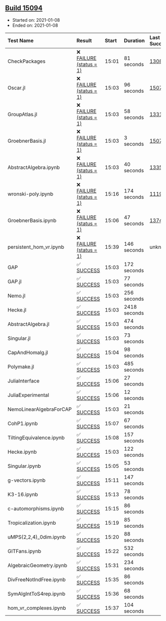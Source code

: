## [Build 15094](https://oscarci.mathematik.uni-kl.de/job/oscar/15094/)

* Started on: 2021-01-08
* Ended on: 2021-01-08

| Test Name    | Result | Start | Duration | Last Success | First Failure |
|:-------------|:-------|:------|:---------|:-------------|:--------------|
| CheckPackages | ❌ [FAILURE (status = 1)](https://oscarci.mathematik.uni-kl.de/job/oscar/15094/artifact/logs/build-15094/CheckPackages.log) | 15:01 | 81 seconds | [13085](https://oscarci.mathematik.uni-kl.de/job/oscar/13085/) | [13086](https://oscarci.mathematik.uni-kl.de/job/oscar/13086/) |
| Oscar.jl | ❌ [FAILURE (status = 1)](https://oscarci.mathematik.uni-kl.de/job/oscar/15094/artifact/logs/build-15094/Oscar.jl.log) | 15:03 | 96 seconds | [15079](https://oscarci.mathematik.uni-kl.de/job/oscar/15079/) | [15080](https://oscarci.mathematik.uni-kl.de/job/oscar/15080/) |
| GroupAtlas.jl | ❌ [FAILURE (status = 1)](https://oscarci.mathematik.uni-kl.de/job/oscar/15094/artifact/logs/build-15094/GroupAtlas.jl.log) | 15:03 | 58 seconds | [13311](https://oscarci.mathematik.uni-kl.de/job/oscar/13311/) | [13312](https://oscarci.mathematik.uni-kl.de/job/oscar/13312/) |
| GroebnerBasis.jl | ❌ [FAILURE (status = 1)](https://oscarci.mathematik.uni-kl.de/job/oscar/15094/artifact/logs/build-15094/GroebnerBasis.jl.log) | 15:03 | 3 seconds | [15079](https://oscarci.mathematik.uni-kl.de/job/oscar/15079/) | [15080](https://oscarci.mathematik.uni-kl.de/job/oscar/15080/) |
| AbstractAlgebra.ipynb | ❌ [FAILURE (status = 1)](https://oscarci.mathematik.uni-kl.de/job/oscar/15094/artifact/logs/build-15094/AbstractAlgebra.ipynb.log) | 15:03 | 40 seconds | [13355](https://oscarci.mathematik.uni-kl.de/job/oscar/13355/) | [13356](https://oscarci.mathematik.uni-kl.de/job/oscar/13356/) |
| wronski-poly.ipynb | ❌ [FAILURE (status = 1)](https://oscarci.mathematik.uni-kl.de/job/oscar/15094/artifact/logs/build-15094/wronski-poly.ipynb.log) | 15:16 | 174 seconds | [11192](https://oscarci.mathematik.uni-kl.de/job/oscar/11192/) | [11193](https://oscarci.mathematik.uni-kl.de/job/oscar/11193/) |
| GroebnerBasis.ipynb | ❌ [FAILURE (status = 1)](https://oscarci.mathematik.uni-kl.de/job/oscar/15094/artifact/logs/build-15094/GroebnerBasis.ipynb.log) | 15:06 | 47 seconds | [13748](https://oscarci.mathematik.uni-kl.de/job/oscar/13748/) | [13749](https://oscarci.mathematik.uni-kl.de/job/oscar/13749/) |
| persistent_hom_vr.ipynb | ❌ [FAILURE (status = 1)](https://oscarci.mathematik.uni-kl.de/job/oscar/15094/artifact/logs/build-15094/persistent_hom_vr.ipynb.log) | 15:39 | 146 seconds | unknown | unknown |
| GAP | ✅ [SUCCESS](https://oscarci.mathematik.uni-kl.de/job/oscar/15094/artifact/logs/build-15094/GAP.log) | 15:03 | 172 seconds |  |  |
| GAP.jl | ✅ [SUCCESS](https://oscarci.mathematik.uni-kl.de/job/oscar/15094/artifact/logs/build-15094/GAP.jl.log) | 15:03 | 77 seconds |  |  |
| Nemo.jl | ✅ [SUCCESS](https://oscarci.mathematik.uni-kl.de/job/oscar/15094/artifact/logs/build-15094/Nemo.jl.log) | 15:03 | 256 seconds |  |  |
| Hecke.jl | ✅ [SUCCESS](https://oscarci.mathematik.uni-kl.de/job/oscar/15094/artifact/logs/build-15094/Hecke.jl.log) | 15:03 | 2418 seconds |  |  |
| AbstractAlgebra.jl | ✅ [SUCCESS](https://oscarci.mathematik.uni-kl.de/job/oscar/15094/artifact/logs/build-15094/AbstractAlgebra.jl.log) | 15:03 | 474 seconds |  |  |
| Singular.jl | ✅ [SUCCESS](https://oscarci.mathematik.uni-kl.de/job/oscar/15094/artifact/logs/build-15094/Singular.jl.log) | 15:03 | 73 seconds |  |  |
| CapAndHomalg.jl | ✅ [SUCCESS](https://oscarci.mathematik.uni-kl.de/job/oscar/15094/artifact/logs/build-15094/CapAndHomalg.jl.log) | 15:04 | 98 seconds |  |  |
| Polymake.jl | ✅ [SUCCESS](https://oscarci.mathematik.uni-kl.de/job/oscar/15094/artifact/logs/build-15094/Polymake.jl.log) | 15:03 | 485 seconds |  |  |
| JuliaInterface | ✅ [SUCCESS](https://oscarci.mathematik.uni-kl.de/job/oscar/15094/artifact/logs/build-15094/JuliaInterface.log) | 15:06 | 27 seconds |  |  |
| JuliaExperimental | ✅ [SUCCESS](https://oscarci.mathematik.uni-kl.de/job/oscar/15094/artifact/logs/build-15094/JuliaExperimental.log) | 15:06 | 12 seconds |  |  |
| NemoLinearAlgebraForCAP | ✅ [SUCCESS](https://oscarci.mathematik.uni-kl.de/job/oscar/15094/artifact/logs/build-15094/NemoLinearAlgebraForCAP.log) | 15:03 | 21 seconds |  |  |
| CohP1.ipynb | ✅ [SUCCESS](https://oscarci.mathematik.uni-kl.de/job/oscar/15094/artifact/logs/build-15094/CohP1.ipynb.log) | 15:07 | 67 seconds |  |  |
| TiltingEquivalence.ipynb | ✅ [SUCCESS](https://oscarci.mathematik.uni-kl.de/job/oscar/15094/artifact/logs/build-15094/TiltingEquivalence.ipynb.log) | 15:08 | 157 seconds |  |  |
| Hecke.ipynb | ✅ [SUCCESS](https://oscarci.mathematik.uni-kl.de/job/oscar/15094/artifact/logs/build-15094/Hecke.ipynb.log) | 15:03 | 122 seconds |  |  |
| Singular.ipynb | ✅ [SUCCESS](https://oscarci.mathematik.uni-kl.de/job/oscar/15094/artifact/logs/build-15094/Singular.ipynb.log) | 15:05 | 53 seconds |  |  |
| g-vectors.ipynb | ✅ [SUCCESS](https://oscarci.mathematik.uni-kl.de/job/oscar/15094/artifact/logs/build-15094/g-vectors.ipynb.log) | 15:11 | 147 seconds |  |  |
| K3-16.ipynb | ✅ [SUCCESS](https://oscarci.mathematik.uni-kl.de/job/oscar/15094/artifact/logs/build-15094/K3-16.ipynb.log) | 15:13 | 78 seconds |  |  |
| c-automorphisms.ipynb | ✅ [SUCCESS](https://oscarci.mathematik.uni-kl.de/job/oscar/15094/artifact/logs/build-15094/c-automorphisms.ipynb.log) | 15:15 | 86 seconds |  |  |
| Tropicalization.ipynb | ✅ [SUCCESS](https://oscarci.mathematik.uni-kl.de/job/oscar/15094/artifact/logs/build-15094/Tropicalization.ipynb.log) | 15:19 | 85 seconds |  |  |
| uMPS(2,2,4)_0dim.ipynb | ✅ [SUCCESS](https://oscarci.mathematik.uni-kl.de/job/oscar/15094/artifact/logs/build-15094/uMPS-2-2-4-_0dim.ipynb.log) | 15:20 | 88 seconds |  |  |
| GITFans.ipynb | ✅ [SUCCESS](https://oscarci.mathematik.uni-kl.de/job/oscar/15094/artifact/logs/build-15094/GITFans.ipynb.log) | 15:22 | 532 seconds |  |  |
| AlgebraicGeometry.ipynb | ✅ [SUCCESS](https://oscarci.mathematik.uni-kl.de/job/oscar/15094/artifact/logs/build-15094/AlgebraicGeometry.ipynb.log) | 15:31 | 234 seconds |  |  |
| DivFreeNotIndFree.ipynb | ✅ [SUCCESS](https://oscarci.mathematik.uni-kl.de/job/oscar/15094/artifact/logs/build-15094/DivFreeNotIndFree.ipynb.log) | 15:35 | 86 seconds |  |  |
| SymAlgIntToS4rep.ipynb | ✅ [SUCCESS](https://oscarci.mathematik.uni-kl.de/job/oscar/15094/artifact/logs/build-15094/SymAlgIntToS4rep.ipynb.log) | 15:36 | 68 seconds |  |  |
| hom_vr_complexes.ipynb | ✅ [SUCCESS](https://oscarci.mathematik.uni-kl.de/job/oscar/15094/artifact/logs/build-15094/hom_vr_complexes.ipynb.log) | 15:37 | 104 seconds |  |  |

